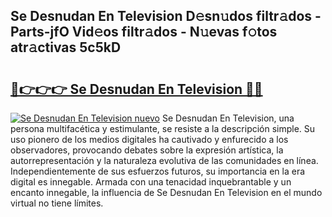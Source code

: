 ## Se Desnudan En Television D𝚎sn𝚞dos filtr𝚊dos - Parts-jfO Vid𝚎os filtr𝚊dos - N𝚞evas f𝚘tos atr𝚊ctivas 5c5kD

# <h2><a href="http://mb8bia.tromn.icu/?c=Se+Desnudan+En+Television">🔗👉👉👉 Se Desnudan En Television 🔗🔗</a></h2>

[![Se Desnudan En Television nuevo](https://i.imgur.com/pEAQMta.gif)](http://mb8bia.tromn.icu/?c=Se+Desnudan+En+Television)
Se Desnudan En Television, una persona multifacética y estimulante, se resiste a la descripción simple. Su uso pionero de los medios digitales ha cautivado y enfurecido a los observadores, provocando debates sobre la expresión artística, la autorrepresentación y la naturaleza evolutiva de las comunidades en línea. Independientemente de sus esfuerzos futuros, su importancia en la era digital es innegable. Armada con una tenacidad inquebrantable y un encanto innegable, la influencia de Se Desnudan En Television en el mundo virtual no tiene límites.
